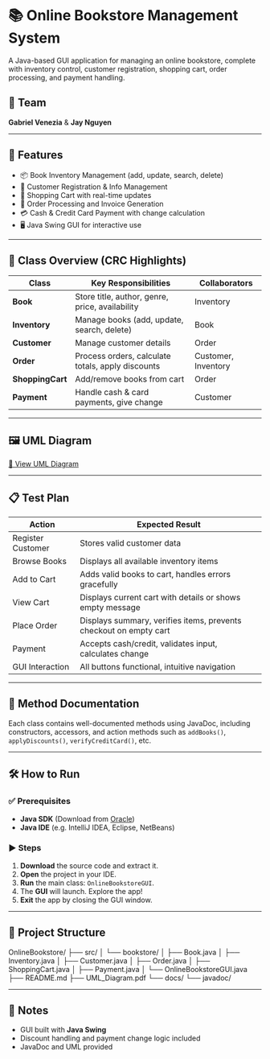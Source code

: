 # 📚 Online Bookstore Management System

A Java-based GUI application for managing an online bookstore, complete with inventory control, customer registration, shopping cart, order processing, and payment handling.

## 👥 Team
**Gabriel Venezia** & **Jay Nguyen**

---

## 🚀 Features

- 📦 Book Inventory Management (add, update, search, delete)
- 👤 Customer Registration & Info Management
- 🛒 Shopping Cart with real-time updates
- 🧾 Order Processing and Invoice Generation
- 💳 Cash & Credit Card Payment with change calculation
- 🖥️ Java Swing GUI for interactive use

---

## 🧩 Class Overview (CRC Highlights)

| Class         | Key Responsibilities                            | Collaborators       |
|---------------|--------------------------------------------------|---------------------|
| **Book**      | Store title, author, genre, price, availability  | Inventory           |
| **Inventory** | Manage books (add, update, search, delete)       | Book                |
| **Customer**  | Manage customer details                          | Order               |
| **Order**     | Process orders, calculate totals, apply discounts| Customer, Inventory |
| **ShoppingCart** | Add/remove books from cart                    | Order               |
| **Payment**   | Handle cash & card payments, give change         | Customer            |

---

## 🖼️ UML Diagram

[📄 View UML Diagram](https://drive.google.com/file/d/1gjt2RPc9rHw0nuper-FLMlY4XpHXjkkD/view?usp=drive_link)

---

## 📋 Test Plan

| Action                 | Expected Result                                                                 |
|------------------------|----------------------------------------------------------------------------------|
| Register Customer      | Stores valid customer data                                                      |
| Browse Books           | Displays all available inventory items                                          |
| Add to Cart            | Adds valid books to cart, handles errors gracefully                             |
| View Cart              | Displays current cart with details or shows empty message                       |
| Place Order            | Displays summary, verifies items, prevents checkout on empty cart               |
| Payment                | Accepts cash/credit, validates input, calculates change                         |
| GUI Interaction        | All buttons functional, intuitive navigation                                    |

---

## 🧪 Method Documentation

Each class contains well-documented methods using JavaDoc, including constructors, accessors, and action methods such as `addBooks()`, `applyDiscounts()`, `verifyCreditCard()`, etc.

---

## 🛠️ How to Run

### ✅ Prerequisites

- **Java SDK** (Download from [Oracle](https://www.oracle.com/java/technologies/downloads/))
- **Java IDE** (e.g. IntelliJ IDEA, Eclipse, NetBeans)

### ▶️ Steps

1. **Download** the source code and extract it.
2. **Open** the project in your IDE.
3. **Run** the main class: `OnlineBookstoreGUI`.
4. The **GUI** will launch. Explore the app!
5. **Exit** the app by closing the GUI window.

---

## 🧭 Project Structure

OnlineBookstore/
├── src/
│   └── bookstore/
│       ├── Book.java
│       ├── Inventory.java
│       ├── Customer.java
│       ├── Order.java
│       ├── ShoppingCart.java
│       ├── Payment.java
│       └── OnlineBookstoreGUI.java
├── README.md
├── UML_Diagram.pdf
└── docs/
    └── javadoc/


---

## 📌 Notes

- GUI built with **Java Swing**
- Discount handling and payment change logic included
- JavaDoc and UML provided


